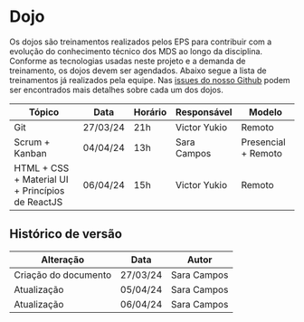 # Dojo 

Os dojos são treinamentos realizados pelos EPS para contribuir com a evolução do conhecimento técnico dos MDS ao longo da disciplina. Conforme as tecnologias usadas neste projeto e a demanda de treinamento, os dojos devem ser agendados. Abaixo segue a lista de treinamentos já realizados pela equipe. Nas [issues do nosso Github](https://github.com/fga-eps-mds/2024.1-SINDPOL-DOC/issues) podem ser encontrados mais detalhes sobre cada um dos dojos. 

| Tópico | Data | Horário | Responsável | Modelo |
| - | - | - | - | - |
| Git | 27/03/24 | 21h | Victor Yukio | Remoto | 
| Scrum + Kanban | 04/04/24 | 13h | Sara Campos | Presencial + Remoto | 
| HTML + CSS + Material UI + Princípios de ReactJS | 06/04/24 | 15h | Victor Yukio | Remoto |


## Histórico de versão

| Alteração | Data | Autor | 
| - | - | - |
| Criação do documento | 27/03/24 | Sara Campos |
| Atualização | 05/04/24 | Sara Campos | 
| Atualização | 06/04/24 | Sara Campos | 